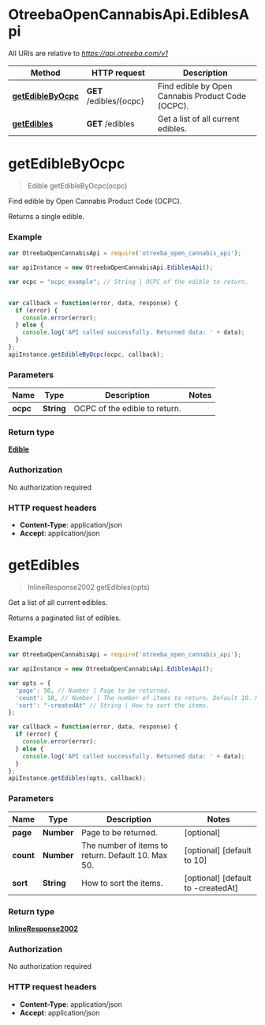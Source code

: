 # OtreebaOpenCannabisApi.EdiblesApi

All URIs are relative to *https://api.otreeba.com/v1*

Method | HTTP request | Description
------------- | ------------- | -------------
[**getEdibleByOcpc**](EdiblesApi.md#getEdibleByOcpc) | **GET** /edibles/{ocpc} | Find edible by Open Cannabis Product Code (OCPC).
[**getEdibles**](EdiblesApi.md#getEdibles) | **GET** /edibles | Get a list of all current edibles.


<a name="getEdibleByOcpc"></a>
# **getEdibleByOcpc**
> Edible getEdibleByOcpc(ocpc)

Find edible by Open Cannabis Product Code (OCPC).

Returns a single edible.

### Example
```javascript
var OtreebaOpenCannabisApi = require('otreeba_open_cannabis_api');

var apiInstance = new OtreebaOpenCannabisApi.EdiblesApi();

var ocpc = "ocpc_example"; // String | OCPC of the edible to return.


var callback = function(error, data, response) {
  if (error) {
    console.error(error);
  } else {
    console.log('API called successfully. Returned data: ' + data);
  }
};
apiInstance.getEdibleByOcpc(ocpc, callback);
```

### Parameters

Name | Type | Description  | Notes
------------- | ------------- | ------------- | -------------
 **ocpc** | **String**| OCPC of the edible to return. | 

### Return type

[**Edible**](Edible.md)

### Authorization

No authorization required

### HTTP request headers

 - **Content-Type**: application/json
 - **Accept**: application/json

<a name="getEdibles"></a>
# **getEdibles**
> InlineResponse2002 getEdibles(opts)

Get a list of all current edibles.

Returns a paginated list of edibles.

### Example
```javascript
var OtreebaOpenCannabisApi = require('otreeba_open_cannabis_api');

var apiInstance = new OtreebaOpenCannabisApi.EdiblesApi();

var opts = { 
  'page': 56, // Number | Page to be returned.
  'count': 10, // Number | The number of items to return. Default 10. Max 50.
  'sort': "-createdAt" // String | How to sort the items.
};

var callback = function(error, data, response) {
  if (error) {
    console.error(error);
  } else {
    console.log('API called successfully. Returned data: ' + data);
  }
};
apiInstance.getEdibles(opts, callback);
```

### Parameters

Name | Type | Description  | Notes
------------- | ------------- | ------------- | -------------
 **page** | **Number**| Page to be returned. | [optional] 
 **count** | **Number**| The number of items to return. Default 10. Max 50. | [optional] [default to 10]
 **sort** | **String**| How to sort the items. | [optional] [default to -createdAt]

### Return type

[**InlineResponse2002**](InlineResponse2002.md)

### Authorization

No authorization required

### HTTP request headers

 - **Content-Type**: application/json
 - **Accept**: application/json

